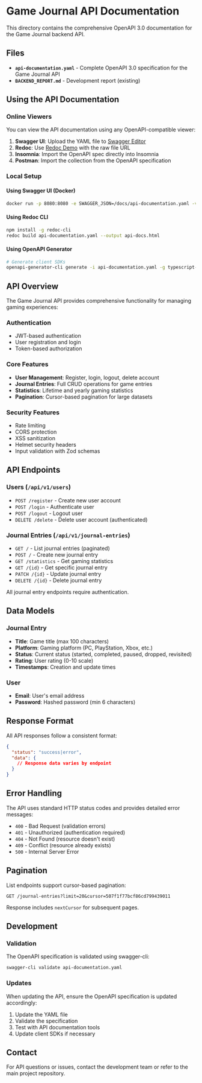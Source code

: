 # Game Journal API Documentation

This directory contains the comprehensive OpenAPI 3.0 documentation for the Game Journal backend API.

## Files

- **`api-documentation.yaml`** - Complete OpenAPI 3.0 specification for the Game Journal API
- **`BACKEND_REPORT.md`** - Development report (existing)

## Using the API Documentation

### Online Viewers

You can view the API documentation using any OpenAPI-compatible viewer:

1. **Swagger UI**: Upload the YAML file to [Swagger Editor](https://editor.swagger.io/)
2. **Redoc**: Use [Redoc Demo](https://redocly.github.io/redoc/) with the raw file URL
3. **Insomnia**: Import the OpenAPI spec directly into Insomnia
4. **Postman**: Import the collection from the OpenAPI specification

### Local Setup

#### Using Swagger UI (Docker)
```bash
docker run -p 8080:8080 -e SWAGGER_JSON=/docs/api-documentation.yaml -v $(pwd):/docs swaggerapi/swagger-ui
```

#### Using Redoc CLI
```bash
npm install -g redoc-cli
redoc build api-documentation.yaml --output api-docs.html
```

#### Using OpenAPI Generator
```bash
# Generate client SDKs
openapi-generator-cli generate -i api-documentation.yaml -g typescript-fetch -o ./client-sdk
```

## API Overview

The Game Journal API provides comprehensive functionality for managing gaming experiences:

### Authentication
- JWT-based authentication
- User registration and login
- Token-based authorization

### Core Features
- **User Management**: Register, login, logout, delete account
- **Journal Entries**: Full CRUD operations for game entries
- **Statistics**: Lifetime and yearly gaming statistics
- **Pagination**: Cursor-based pagination for large datasets

### Security Features
- Rate limiting
- CORS protection
- XSS sanitization
- Helmet security headers
- Input validation with Zod schemas

## API Endpoints

### Users (`/api/v1/users`)
- `POST /register` - Create new user account
- `POST /login` - Authenticate user
- `POST /logout` - Logout user
- `DELETE /delete` - Delete user account (authenticated)

### Journal Entries (`/api/v1/journal-entries`)
- `GET /` - List journal entries (paginated)
- `POST /` - Create new journal entry
- `GET /statistics` - Get gaming statistics
- `GET /{id}` - Get specific journal entry
- `PATCH /{id}` - Update journal entry
- `DELETE /{id}` - Delete journal entry

All journal entry endpoints require authentication.

## Data Models

### Journal Entry
- **Title**: Game title (max 100 characters)
- **Platform**: Gaming platform (PC, PlayStation, Xbox, etc.)
- **Status**: Current status (started, completed, paused, dropped, revisited)
- **Rating**: User rating (0-10 scale)
- **Timestamps**: Creation and update times

### User
- **Email**: User's email address
- **Password**: Hashed password (min 6 characters)

## Response Format

All API responses follow a consistent format:

```json
{
  "status": "success|error",
  "data": {
    // Response data varies by endpoint
  }
}
```

## Error Handling

The API uses standard HTTP status codes and provides detailed error messages:

- `400` - Bad Request (validation errors)
- `401` - Unauthorized (authentication required)
- `404` - Not Found (resource doesn't exist)
- `409` - Conflict (resource already exists)
- `500` - Internal Server Error

## Pagination

List endpoints support cursor-based pagination:

```
GET /journal-entries?limit=20&cursor=507f1f77bcf86cd799439011
```

Response includes `nextCursor` for subsequent pages.

## Development

### Validation
The OpenAPI specification is validated using swagger-cli:

```bash
swagger-cli validate api-documentation.yaml
```

### Updates
When updating the API, ensure the OpenAPI specification is updated accordingly:

1. Update the YAML file
2. Validate the specification
3. Test with API documentation tools
4. Update client SDKs if necessary

## Contact

For API questions or issues, contact the development team or refer to the main project repository.